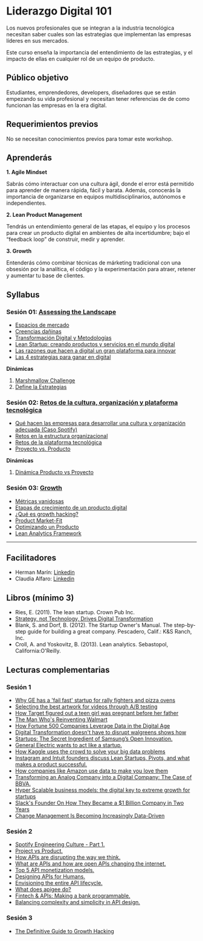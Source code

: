 # Liderazgo Digital 101

Los nuevos profesionales que se integran a la industria tecnológica 
necesitan saber cuales son las estrategias que implementan las empresas 
líderes en sus mercados. 

Este curso enseña la importancia del entendimiento de las estrategias, 
y el impacto de ellas en cualquier rol de un equipo de producto.


## Público objetivo

Estudiantes, emprendedores, developers, diseñadores que se están empezando
su vida profesional y necesitan tener referencias de de como funcionan las 
empresas en la era digital.

## Requerimientos previos

No se necesitan conocimientos previos para tomar este workshop.

## Aprenderás

**1. Agile Mindset**

Sabrás cómo interactuar con una cultura ágil, donde el error está permitido para
aprender de manera rápida, fácil y barata. Además, conocerás la importancia
de organizarse en equipos multidisciplinarios, autónomos e independientes.

**2. Lean Product Management**

Tendrás un entendimiento general de las etapas, el equipo y los procesos
para crear un producto digital en ambientes de alta incertidumbre; bajo el
“feedback loop” de construir, medir y aprender.

**3. Growth**

Entenderás cómo combinar técnicas de márketing tradicional con una obsesión
por la analítica, el código y la experimentación para atraer, retener y
aumentar tu base de clientes.

## Syllabus

### Sesión 01: [Assessing the Landscape](https://github.com/Laboratoria/curso-liderazgo-digital-101/tree/master/01-assesing-the-landscape)

- [Espacios de mercado](https://github.com/Laboratoria/curso-liderazgo-digital-101/tree/master/01-assesing-the-landscape/espacio-de-mercado)
- [Creencias dañinas](https://github.com/Laboratoria/curso-liderazgo-digital-101/tree/master/01-assesing-the-landscape/creencias-daninas)
- [Transformación Digital y Metodologías](https://github.com/Laboratoria/curso-liderazgo-digital-101/tree/master/01-assesing-the-landscape/transformacion-digital)
- [Lean Startup: creando productos y servicios en el mundo digital](https://github.com/Laboratoria/curso-liderazgo-digital-101/tree/master/01-assesing-the-landscape/lean-desarrollando-productos-y-servicios)
- [Las razones que hacen a digital un gran plataforma para innovar](https://github.com/Laboratoria/curso-liderazgo-digital-101/tree/master/01-assesing-the-landscape/las-razones-que-hacen-a-digital-un-gran-plataforma-para-innovar)
- [Las 4 estrategias para ganar en digital](https://github.com/Laboratoria/curso-liderazgo-digital-101/tree/master/01-assesing-the-landscape/las-4-estrategias-para-ganar-en-digital)

**Dinámicas**
1. [Marshmallow Challenge](https://github.com/Laboratoria/curso-liderazgo-digital-101/tree/master/01-assesing-the-landscape/dinamica-1-marshmallow-challenge)
2. [Define la Estrategias](https://github.com/Laboratoria/curso-liderazgo-digital-101/tree/master/01-assesing-the-landscape/dinamica-2-define-la-estrategia)

### Sesión 02: [Retos de la cultura, organización y plataforma tecnológica](https://github.com/Laboratoria/curso-liderazgo-digital-101/tree/master/02-retos-de-la-cultura-organizacion-y-plataforma-tecnologica)

- [Qué hacen las empresas para desarrollar una cultura y organización adecuada (Caso Spotify)](https://github.com/Laboratoria/curso-liderazgo-digital-101/tree/master/02-retos-de-la-cultura-organizacion-y-plataforma-tecnologica/que-hacen-las-empresas-para-desarrollar-una-cultura-y-organizacion-adecuada)
- [Retos en la estructura organizacional](https://github.com/Laboratoria/curso-liderazgo-digital-101/tree/master/02-retos-de-la-cultura-organizacion-y-plataforma-tecnologica/retos-en-la-estructura-organizacion) 
- [Retos de la plataforma tecnológica](https://github.com/Laboratoria/curso-liderazgo-digital-101/tree/master/02-retos-de-la-cultura-organizacion-y-plataforma-tecnologica/retos-de-la-plataforma-tecnologica)
- [Proyecto vs. Producto](https://github.com/Laboratoria/curso-liderazgo-digital-101/tree/master/02-retos-de-la-cultura-organizacion-y-plataforma-tecnologica/proyecto-producto)

**Dinámicas**
1. [Dinámica Producto vs Proyecto](https://github.com/Laboratoria/curso-liderazgo-digital-101/tree/master/02-retos-de-la-cultura-organizacion-y-plataforma-tecnologica/dinamica-producto-vs-proyecto)


### Sesión 03: [Growth](https://github.com/Laboratoria/curso-liderazgo-digital-101/tree/master/03-growth)

- [Métricas vanidosas](https://github.com/Laboratoria/curso-liderazgo-digital-101/tree/master/03-growth/metricas-vanidosas)
- [Etapas de crecimiento de un producto digital](https://github.com/Laboratoria/curso-liderazgo-digital-101/tree/master/03-growth/etapas-de-crecimiento-de-un-producto-digital)
- [¿Qué es growth hacking?](https://github.com/Laboratoria/curso-liderazgo-digital-101/tree/master/03-growth/que-es-growth-hacking)
- [Product Market-Fit](https://github.com/Laboratoria/curso-liderazgo-digital-101/tree/master/03-growth/product-market-fit)
- [Optimizando un Producto](https://github.com/Laboratoria/curso-liderazgo-digital-101/tree/master/03-growth/optimizando-un-producto)
- [Lean Analytics Framework](https://github.com/Laboratoria/curso-liderazgo-digital-101/tree/master/03-growth/lean-analytics-framework)




***

## Facilitadores

- Herman Marín: [Linkedin](https://www.linkedin.com/in/herman-marin/)
- Claudia Alfaro: [Linkedin](https://www.linkedin.com/in/claudiaalfaro/)

## Libros (mínimo 3)

- Ries, E. (2011). The lean startup. Crown Pub Inc.
- [Strategy, not Technology, Drives Digital Transformation](http://sloanreview.mit.edu/projects/strategy-drives-digital-transformation/)
- Blank, S. and Dorf, B. (2012). The Startup Owner's Manual.
  The step-by-step guide for building a great company.
  Pescadero, Calif.: K&S Ranch, Inc.
- Croll, A. and Yoskovitz, B. (2013). Lean analytics. Sebastopol,
  California:O'Reilly.

## Lecturas complementarias

### Sesión 1

- [Why GE has a 'fail fast' startup for rally fighters and pizza ovens](http://www.wired.co.uk/article/ge-startup-fail-fast-crowdsourcing)
- [Selecting the best artwork for videos through A/B testing](http://techblog.netflix.com/2016/05/selecting-best-artwork-for-videos.html)
- [How Target figured out a teen girl was pregnant before her father](https://www.forbes.com/sites/kashmirhill/2012/02/16/how-target-figured-out-a-teen-girl-was-pregnant-before-her-father-did/#77ab60556668)
- [The Man Who's Reinventing Walmart](http://fortune.com/2015/06/04/walmart-ceo-doug-mcmillon/)
- [How Fortune 500 Companies Leverage Data in the Digital Age](https://drive.google.com/file/d/0BwVQmf2PwJM3YzJYeXYwcGRwVlk/view)
- [Digital Transformation doesn't have to disrupt walgreens shows how](https://www.forbes.com/sites/benkepes/2014/10/09/digital-transformation-doesnt-have-to-disrupt-walgreens-shows-how/#3d8b41966d38)
- [Startups: The Secret Ingredient of Samsung’s Open Innovation.](https://news.samsung.com/global/startups-the-secret-ingredient-of-samsungs-open-innovation)
- [General Electric wants to act like a startup.](https://www.bloomberg.com/news/articles/2014-08-07/ge-taps-lean-startup-ideas-for-faster-cheaper-product-rollout)
- [How Kaggle uses the crowd to solve your big data problems](https://www.inc.com/magazine201403/darren-dahl/big-data-crowdsourcing-kaggle.html)
- [Instagram and Intuit founders discuss Lean Startups, Pivots, and what makes a product successful.](https://techcrunch.com/2011/09/13/instagram-and-intuit-founders-discuss-lean-startups-pivots-and-what-makes-a-product-successful/)
- [How companies like Amazon use data to make you love them](https://www.fastcodesign.com/1669551/how-companies-like-amazon-use-big-data-to-make-you-love-them)
- [Transforming an Analog Company into a Digital Company: The Case of BBVA.](https://www.technologyreview.com/s/535711/transforming-an-analog-company-into-a-digital-company-the-case-of-bbva/)
- [Hyper Scalable business models: the digital key to extreme growth for startups](https://www.linkedin.com/pulse/hyper-scalable-business-models-digital-key-extreme-growth-omar-mohout)
- [Slack's Founder On How They Became a $1 Billion Company in Two Years](https://www.fastcompany.com/3041905/slacks-founder-on-how-they-became-a-1-billion-company-in-two-years)
- [Change Management Is Becoming Increasingly Data-Driven](https://hbr.org/2017/10/change-management-is-becoming-increasingly-data-driven-companies-arent-ready)

### Sesión 2

- [Spotify Engineering Culture - Part 1.](https://labs.spotify.com/2014/03/27/spotify-engineering-culture-part-1/)
- [Project vs Product.](https://www.thoughtworks.com/insights/blog/project-vs-product)
- [How APIs are disrupting the way we think.](https://nordicapis.com/how-apis-are-disrupting-the-way-we-think/)
- [What are APIs and how are open APIs changing the internet.](http://www.makeuseof.com/tag/api-good-technology-explained/)
- [Top 5 API monetization models.](https://nordicapis.com/top-5-api-monetization-models/)
- [Designing APIs for Humans.](https://nordicapis.com/designing-apis-humans/)
- [Envisioning the entire API lifecycle.](https://nordicapis.com/envisioning-the-entire-api-lifecycle/)
- [What does apigee do?](https://www.quora.com/What-does-Apigee-do)
- [Fintech & APIs: Making a bank programmable.](https://nordicapis.com/fintech-and-apis-making-a-bank-programmable/)
- [Balancing complexity and simplicity in API design.](https://nordicapis.com/balancing-complexity-and-simplicity-in-api-design/)

### Sesión 3

- [The Definitive Guide to Growth Hacking](https://www.quicksprout.com/the-definitive-guide-to-growth-hacking-chapter-1/)

